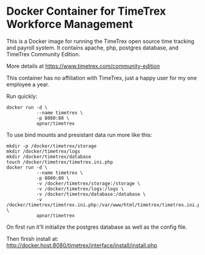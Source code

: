 # Docker Container for TimeTrex Workforce Management 

This is a Docker image for running the TimeTrex open source
time tracking and payroll system.  It contains apache, php,
postgres database, and TimeTrex Community Edition.

More details at https://www.timetrex.com/community-edition

This container has no affiliation with TimeTrex, just a happy
user for my one employee a year.

Run quickly:
```
docker run -d \
           --name timetrex \
           -p 8080:80 \
           apnar/timetrex
```


To use bind mounts and presistant data run more like this:
```
mkdir -p /docker/timetrex/storage
mkdir /docker/timetrex/logs
mkdir /docker/timetrex/database
touch /docker/timetrex/timetrex.ini.php
docker run -d \
           --name timetrex \
           -p 8080:80 \
           -v /docker/timetrex/storage:/storage \
           -v /docker/timetrex/logs:/logs \
           -v /docker/timetrex/database:/database \
           -v /docker/timetrex/timetrex.ini.php:/var/www/html/timetrex/timetrex.ini.php \
           apnar/timetrex
```

On first run it'll initialize the postgres database as well as the config file.

Then finish install at:  http://docker.host:8080/timetrex/interface/install/install.php


